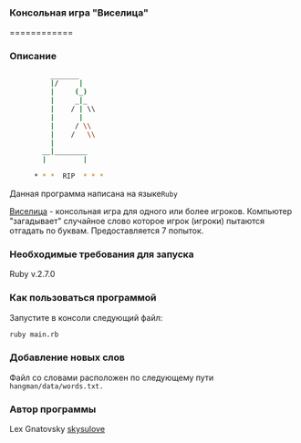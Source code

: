 ### Консольная игра "Виселица"

============

### Описание

``` bash
          _______
          |/     |
          |     (_)
          |     _|_
          |    / | \\
          |      |
          |     / \\
          |    /   \\
          |
        __|________
        |         |

      * * *  RIP  * * *
```

Данная программа написана на языке`Ruby`

[Виселица](https://ru.wikipedia.org/wiki/%D0%92%D0%B8%D1%81%D0%B5%D0%BB%D0%B8%D1%86%D0%B0_(%D0%B8%D0%B3%D1%80%D0%B0)) - консольная игра для одного или более игроков. Компьютер "загадывает" случайное слово которое игрок (игроки) пытаются отгадать по буквам. Предоставляется 7 попыток. 

### Необходимые требования для запуска

Ruby v.2.7.0

### Как пользоваться программой

Запустите в консоли следующий файл:
```bash
ruby main.rb
```
### Добавление новых слов
Файл со словами расположен по следующему пути `hangman/data/words.txt.`

### Автор программы
Lex Gnatovsky [skysulove](https://github.com/skysulove)
